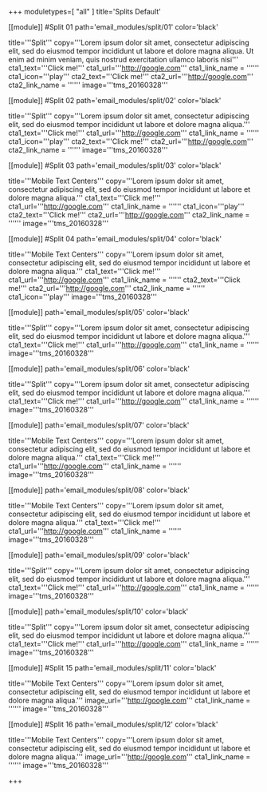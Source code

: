 +++
moduletypes=[ "all" ]
title='Splits Default'

[[module]] #Split 01
path='email_modules/split/01'
color='black'

  title='''Split'''
  copy='''Lorem ipsum dolor sit amet, consectetur adipiscing elit, sed do eiusmod tempor incididunt ut labore et dolore magna aliqua. Ut enim ad minim veniam, quis nostrud exercitation ullamco laboris nisi'''
  cta1_text='''Click me!'''
  cta1_url='''http://google.com'''
	cta1_link_name = ''''''
  cta1_icon='''play'''
  cta2_text='''Click me!'''
  cta2_url='''http://google.com'''
	cta2_link_name = ''''''
  image='''tms_20160328'''

[[module]] #Split 02
path='email_modules/split/02'
color='black'

  title='''Split'''
  copy='''Lorem ipsum dolor sit amet, consectetur adipiscing elit, sed do eiusmod tempor incididunt ut labore et dolore magna aliqua.'''
  cta1_text='''Click me!'''
  cta1_url='''http://google.com'''
	cta1_link_name = ''''''
  cta1_icon='''play'''
  cta2_text='''Click me!'''
  cta2_url='''http://google.com'''
	cta2_link_name = ''''''
  image='''tms_20160328'''

[[module]] #Split 03
path='email_modules/split/03'
color='black'

  title='''Mobile Text Centers'''
  copy='''Lorem ipsum dolor sit amet, consectetur adipiscing elit, sed do eiusmod tempor incididunt ut labore et dolore magna aliqua.'''
  cta1_text='''Click me!'''
  cta1_url='''http://google.com'''
	cta1_link_name = ''''''
  cta1_icon='''play'''
  cta2_text='''Click me!'''
  cta2_url='''http://google.com'''
	cta2_link_name = ''''''
  image='''tms_20160328'''

[[module]] #Split 04
path='email_modules/split/04'
color='black'

  title='''Mobile Text Centers'''
  copy='''Lorem ipsum dolor sit amet, consectetur adipiscing elit, sed do eiusmod tempor incididunt ut labore et dolore magna aliqua.'''
  cta1_text='''Click me!'''
  cta1_url='''http://google.com'''
	cta1_link_name = ''''''
  cta2_text='''Click me!'''
  cta2_url='''http://google.com'''
	cta2_link_name = ''''''
  cta1_icon='''play'''
  image='''tms_20160328'''

[[module]]
path='email_modules/split/05'
color='black'

  title='''Split'''
  copy='''Lorem ipsum dolor sit amet, consectetur adipiscing elit, sed do eiusmod tempor incididunt ut labore et dolore magna aliqua.'''
  cta1_text='''Click me!'''
  cta1_url='''http://google.com'''
	cta1_link_name = ''''''
  image='''tms_20160328'''

[[module]]
path='email_modules/split/06'
color='black'

  title='''Split'''
  copy='''Lorem ipsum dolor sit amet, consectetur adipiscing elit, sed do eiusmod tempor incididunt ut labore et dolore magna aliqua.'''
  cta1_text='''Click me!'''
  cta1_url='''http://google.com'''
	cta1_link_name = ''''''
  image='''tms_20160328'''

[[module]]
path='email_modules/split/07'
color='black'

  title='''Mobile Text Centers'''
  copy='''Lorem ipsum dolor sit amet, consectetur adipiscing elit, sed do eiusmod tempor incididunt ut labore et dolore magna aliqua.'''
  cta1_text='''Click me!'''
  cta1_url='''http://google.com'''
	cta1_link_name = ''''''
  image='''tms_20160328'''

[[module]]
path='email_modules/split/08'
color='black'

  title='''Mobile Text Centers'''
  copy='''Lorem ipsum dolor sit amet, consectetur adipiscing elit, sed do eiusmod tempor incididunt ut labore et dolore magna aliqua.'''
  cta1_text='''Click me!'''
  cta1_url='''http://google.com'''
	cta1_link_name = ''''''
  image='''tms_20160328'''

[[module]]
path='email_modules/split/09'
color='black'

  title='''Split'''
  copy='''Lorem ipsum dolor sit amet, consectetur adipiscing elit, sed do eiusmod tempor incididunt ut labore et dolore magna aliqua.'''
  cta1_text='''Click me!'''
  cta1_url='''http://google.com'''
	cta1_link_name = ''''''
  image='''tms_20160328'''

[[module]]
path='email_modules/split/10'
color='black'

  title='''Split'''
  copy='''Lorem ipsum dolor sit amet, consectetur adipiscing elit, sed do eiusmod tempor incididunt ut labore et dolore magna aliqua.'''
  cta1_text='''Click me!'''
  cta1_url='''http://google.com'''
	cta1_link_name = ''''''
  image='''tms_20160328'''

[[module]] #Split 15
path='email_modules/split/11'
color='black'

  title='''Mobile Text Centers'''
  copy='''Lorem ipsum dolor sit amet, consectetur adipiscing elit, sed do eiusmod tempor incididunt ut labore et dolore magna aliqua.'''
  image_url='''http://google.com'''
	cta1_link_name = ''''''
  image='''tms_20160328'''

[[module]] #Split 16
path='email_modules/split/12'
color='black'

  title='''Mobile Text Centers'''
  copy='''Lorem ipsum dolor sit amet, consectetur adipiscing elit, sed do eiusmod tempor incididunt ut labore et dolore magna aliqua.'''
  image_url='''http://google.com'''
	cta1_link_name = ''''''
  image='''tms_20160328'''


+++